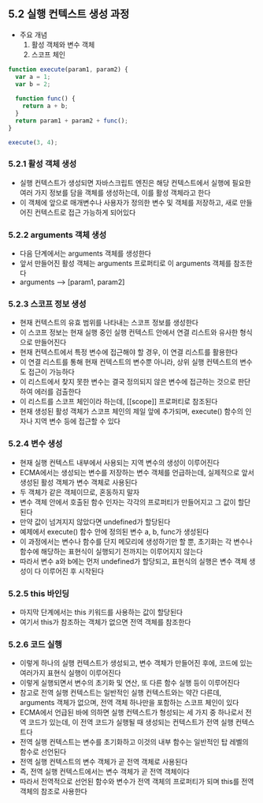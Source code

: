 ## 5.2 실행 컨텍스트 생성 과정
- 주요 개념
    1. 활성 객체와 변수 객체
    2. 스코프 체인
    
```javascript
function execute(param1, param2) {
  var a = 1;
  var b = 2;
  
  function func() {
    return a + b;
  }
  return param1 + param2 + func();
}

execute(3, 4);
```

### 5.2.1 활성 객체 생성
- 실행 컨텍스트가 생성되면 자바스크립트 엔진은 해당 컨텍스트에서 실행에 필요한 여러 가지 정보를 담을 객체를 생성하는데, 이를 활성 객체라고 한다
- 이 객체에 앞으로 매개변수나 사용자가 정의한 변수 및 객체를 저장하고, 새로 만들어진 컨텍스트로 접근 가능하게 되어있다

### 5.2.2 arguments 객체 생성
- 다음 단계에서는 arguments 객체를 생성한다
- 앞서 만들어진 활성 객체는 arguments 프로퍼티로 이 arguments 객체를 참조한다
- arguments --> [param1, param2]

### 5.2.3 스코프 정보 생성
- 현재 컨텍스트의 유효 범위를 나타내는 스코프 정보를 생성한다
- 이 스코프 정보는 현재 실행 중인 실행 컨텍스트 안에서 연결 리스트와 유사한 형식으로 만들어진다
- 현재 컨텍스트에서 특정 변수에 접근해야 할 경우, 이 연결 리스트를 활용한다
- 이 연결 리스트를 통해 현재 컨텍스트의 변수뿐 아니라, 상위 실행 컨텍스트의 변수도 접근이 가능하다
- 이 리스트에서 찾지 못한 변수는 결국 정의되지 않은 변수에 접근하는 것으로 판단하여 에러를 검출한다
- 이 리스트를 스코프 체인이라 하는데,  [[scope]] 프로퍼티로 참조된다
- 현재 생성된 활성 객체가 스코프 체인의 제일 앞에 추가되며, execute() 함수의 인자나 지역 변수 등에 접근할 수 있다

### 5.2.4 변수 생성
- 현재 실행 컨텍스트 내부에서 사용되는 지역 변수의 생성이 이루어진다
- ECMA에서는 생성되는 변수를 저장하는 변수 객체를 언급하는데, 실제적으로 앞서 생성된 활성 객체가 변수 객체로 사용된다
- 두 객체가 같은 객체이므로, 혼동하지 말자
- 변수 객체 안에서 호출된 함수 인자는 각각의 프로퍼티가 만들어지고 그 값이 할단된다
- 만약 값이 넘겨지지 않았다면 undefined가 할당된다
- 예제에서 execute() 함수 안에 정의된 변수 a, b, func가 생성된다
- 이 과정에서는 변수나 함수를 단지 메모리에 생성하기만 할 뿐, 초기화는 각 변수나 함수에 해당하는 표현식이 실행되기 전까지는 이루어지지 않는다
- 따라서 변수 a와 b에는 먼저 undefined가 할당되고, 표현식의 실행은 변수 객체 생성이 다 이루어진 후 시작된다

### 5.2.5 this 바인딩
- 마지막 단계에서는 this 키워드를 사용하는 값이 할당된다
- 여기서 this가 참조하는 객체가 없으면 전역 객체를 참조한다

### 5.2.6 코드 실행
- 이렇게 하나의 실행 컨텍스트가 생성되고, 변수 객체가 만들어진 후에, 코드에 있는 여러가지 표현식 실행이 이루어진다
- 이렇게 실행되면서 변수의 초기화 및 연산, 또 다른 함수 실행 등이 이루어진다
- 참고로 전역 실행 컨텍스트는 일반적인 실행 컨텍스트와는 약간 다른데, arguments 객체가 없으며, 전역 객체 하나만을 포함하는 스코프 체인이 있다
- ECMA에서 언급된 바에 의하면 실행 컨텍스트가 형성되는 세 가지 중 하나로서 전역 코드가 있는데, 이 전역 코드가 실행될 때 생성되는 컨텍스트가 전역 실행 컨텍스트다
- 전역 실행 컨텍스트는 변수를 초기화하고 이것의 내부 함수는 일반적인 탑 레벨의 함수로 선언된다
- 전역 실행 컨텍스트의 변수 객체가 곧 전역 객체로 사용된다
- 즉, 전역 실행 컨텍스트에서는 변수 객체가 곧 전역 객체이다
- 따라서 전역적으로 선언된 함수와 변수가 전역 객체의 프로퍼티가 되며 this를 전역 객체의 참조로 사용한다